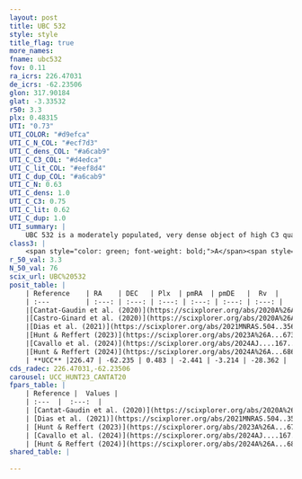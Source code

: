 ```yaml
---
layout: post
title: UBC 532
style: style
title_flag: true
more_names: 
fname: ubc532
fov: 0.11
ra_icrs: 226.47031
de_icrs: -62.23506
glon: 317.90184
glat: -3.33532
r50: 3.3
plx: 0.48315
UTI: "0.73"
UTI_COLOR: "#d9efca"
UTI_C_N_COL: "#ecf7d3"
UTI_C_dens_COL: "#a6cab9"
UTI_C_C3_COL: "#d4edca"
UTI_C_lit_COL: "#eef8d4"
UTI_C_dup_COL: "#a6cab9"
UTI_C_N: 0.63
UTI_C_dens: 1.0
UTI_C_C3: 0.75
UTI_C_lit: 0.62
UTI_C_dup: 1.0
UTI_summary: |
    UBC 532 is a moderately populated, very dense object of high C3 quality. It is moderately studied in the literature.
class3: |
    <span style="color: green; font-weight: bold;">A</span><span style="color: #FFC300; font-weight: bold;">B</span>
r_50_val: 3.3
N_50_val: 76
scix_url: UBC%20532
posit_table: |
    | Reference    | RA    | DEC   | Plx  | pmRA  | pmDE   |  Rv  |
    | :---         | :---: | :---: | :---: | :---: | :---: | :---: |
    |[Cantat-Gaudin et al. (2020)](https://scixplorer.org/abs/2020A%26A...640A...1C) | 226.476 | -62.239 | 0.485 | -2.409 | -3.214 | -- |
    |[Castro-Ginard et al. (2020)](https://scixplorer.org/abs/2020A%26A...635A..45C) | 226.482 | -62.246 | 0.485 | -2.391 | -3.195 | -- |
    |[Dias et al. (2021)](https://scixplorer.org/abs/2021MNRAS.504..356D) | 226.459 | -62.238 | 0.487 | -2.414 | -3.155 | -- |
    |[Hunt & Reffert (2023)](https://scixplorer.org/abs/2023A%26A...673A.114H) | 226.481 | -62.227 | 0.479 | -2.425 | -3.197 | -28.37 |
    |[Cavallo et al. (2024)](https://scixplorer.org/abs/2024AJ....167...12C) | 226.473 | -62.229 | 0.479 | -- | -- | -- |
    |[Hunt & Reffert (2024)](https://scixplorer.org/abs/2024A%26A...686A..42H) | 226.481 | -62.227 | 0.479 | -2.425 | -3.197 | -28.37 |
    | **UCC** |226.47 | -62.235 | 0.483 | -2.441 | -3.214 | -28.362 | 
cds_radec: 226.47031,-62.23506
carousel: UCC_HUNT23_CANTAT20
fpars_table: |
    | Reference |  Values |
    | :---  |  :---:  |
    | [Cantat-Gaudin et al. (2020)](https://scixplorer.org/abs/2020A%26A...640A...1C) | `AVNN=2.62, DMNN=11.54, AgeNN=7.56` |
    | [Dias et al. (2021)](https://scixplorer.org/abs/2021MNRAS.504..356D) | `Av=2.642, Dist=2036, logage=7.111, [Fe/H]=0.178` |
    | [Hunt & Reffert (2023)](https://scixplorer.org/abs/2023A%26A...673A.114H) | `AV50=2.842, diffAV50=2.18, MOD50=11.452, logAge50=8.03` |
    | [Cavallo et al. (2024)](https://scixplorer.org/abs/2024AJ....167...12C) | `AV50=3.06, dMod50=11.74, logAge50=7.93, [Fe/H]50=0.58` |
    | [Hunt & Reffert (2024)](https://scixplorer.org/abs/2024A%26A...686A..42H) | `MassJ=554.235` |
shared_table: |
    
---
```

